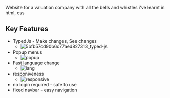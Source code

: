 Website for a valuation company with all the bells and whistles i've learnt in html, css 

## Key Features

* TypedJs - Make changes, See changes
  - ![5bfb57cd90b6c77aed827313_typed-js](https://github.com/user-attachments/assets/eb5c554f-d8a3-40a8-81bc-876a2b2390e6)
* Popup menus
  - ![popup](https://github.com/user-attachments/assets/93b71283-d47c-4113-b50b-50d3197c996e)
* Fast language change
  - ![lang](https://github.com/user-attachments/assets/513411ca-bc58-47f0-a882-b2cbe87b89c3)
* responiveness
  - ![responsive](https://github.com/user-attachments/assets/0768fa30-9e0a-4e95-b2d3-dc840efdb95c)
* no login required - safe to use
* fixed navbar - easy navigation
